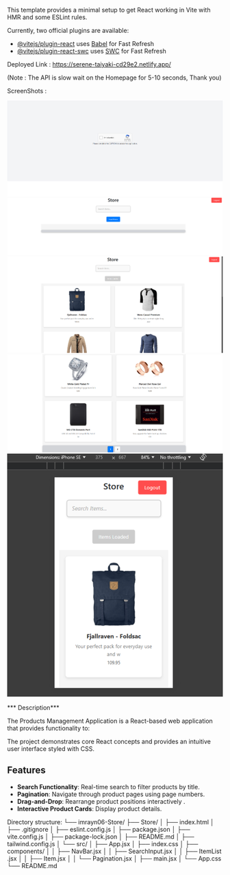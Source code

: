 This template provides a minimal setup to get React working in Vite with HMR and some ESLint rules.

Currently, two official plugins are available:

- [@vitejs/plugin-react](https://github.com/vitejs/vite-plugin-react/blob/main/packages/plugin-react/README.md) uses [Babel](https://babeljs.io/) for Fast Refresh
- [@vitejs/plugin-react-swc](https://github.com/vitejs/vite-plugin-react-swc) uses [SWC](https://swc.rs/) for Fast Refresh


Deployed Link :  https://serene-taiyaki-cd29e2.netlify.app/

(Note : The API is slow wait on the Homepage for 5-10 seconds, Thank you)

ScreenShots : 

![alt text](image-2.png)
![alt text](image-3.png)
![alt text](image.png)
![alt text](image-4.png)
![alt text](image-5.png)



*** Description***

The Products Management Application is a React-based web application that provides functionality to:

The project demonstrates core React concepts and provides an intuitive user interface styled with CSS.


## Features

- **Search Functionality**: Real-time search to filter products by title.
- **Pagination**: Navigate through product pages using page numbers.
- **Drag-and-Drop**: Rearrange product positions interactively .
- **Interactive Product Cards**: Display product details.

Directory structure:
└── imrayn06-Store/
    ├── Store/
    │   ├── index.html
    │   ├── .gitignore
    │   ├── eslint.config.js
    │   ├── package.json
    │   ├── vite.config.js
    │   ├── package-lock.json
    │   ├── README.md
    │   ├── tailwind.config.js
    │   └── src/
    │       ├── App.jsx
    │       ├── index.css
    │       ├── components/
    │       │   ├── NavBar.jsx
    │       │   ├── SearchInput.jsx
    │       │   ├── ItemList .jsx
    │       │   ├── Item.jsx
    │       │   └── Pagination.jsx
    │       ├── main.jsx
    │       └── App.css
    └── README.md

